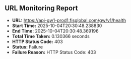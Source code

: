 ## URL Monitoring Report

- **URL:** https://api-gw1-prod1.fisglobal.com/gw/v1/health
- **Start Time:** 2025-10-04T20:30:48.238830
- **End Time:** 2025-10-04T20:30:48.369196
- **Total Time Taken:** 0.130366 seconds
- **HTTP Status Code:** 403
- **Status:** Failure
- **Failure Reason:** HTTP Status Code: 403
